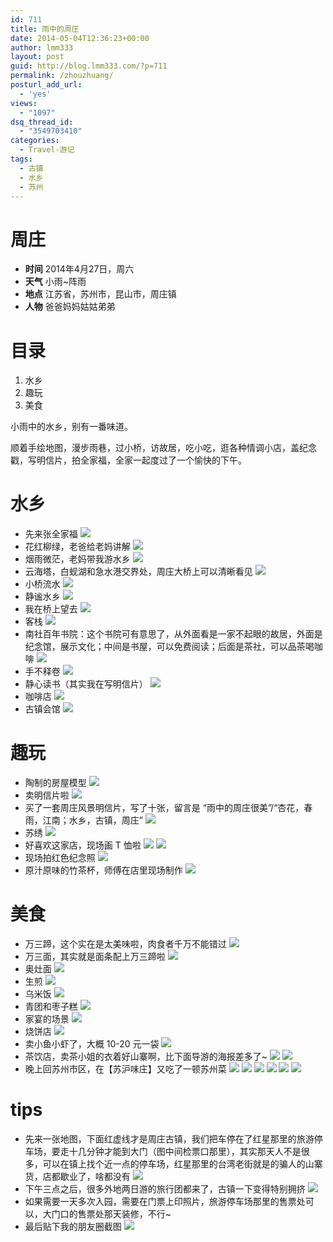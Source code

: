 ```yaml
---
id: 711
title: 雨中的周庄
date: 2014-05-04T12:36:23+00:00
author: lmm333
layout: post
guid: http://blog.lmm333.com/?p=711
permalink: /zhouzhuang/
posturl_add_url:
  - 'yes'
views:
  - "1097"
dsq_thread_id:
  - "3549703410"
categories:
  - Travel-游记
tags:
  - 古镇
  - 水乡
  - 苏州
---
```

# 周庄
- **时间** 2014年4月27日，周六
- **天气** 小雨~阵雨
- **地点** 江苏省，苏州市，昆山市，周庄镇
- **人物** 爸爸妈妈姑姑弟弟

# 目录
1. 水乡
2. 趣玩
3. 美食

小雨中的水乡，别有一番味道。

顺着手绘地图，漫步雨巷，过小桥，访故居，吃小吃，逛各种情调小店，盖纪念戳，写明信片，拍全家福，全家一起度过了一个愉快的下午。

# 水乡
- 先来张全家福
![](../images/2014-05-04-zhouzhuang_01.jpg)
- 花红柳绿，老爸给老妈讲解
![](../images/2014-05-04-zhouzhuang_02.jpg)
- 烟雨微茫，老妈带我游水乡
![](../images/2014-05-04-zhouzhuang_03.jpg)
- 云海塔，白蚬湖和急水港交界处，周庄大桥上可以清晰看见
![](../images/2014-05-04-zhouzhuang_04.jpg)
- 小桥流水
![](../images/2014-05-04-zhouzhuang_05.jpg)
- 静谧水乡
![](../images/2014-05-04-zhouzhuang_06.jpg)
- 我在桥上望去
![](../images/2014-05-04-zhouzhuang_07.jpg)
- 客栈
![](../images/2014-05-04-zhouzhuang_08.jpg)
- 南社百年书院：这个书院可有意思了，从外面看是一家不起眼的故居，外面是纪念馆，展示文化；中间是书屋，可以免费阅读；后面是茶社，可以品茶喝咖啡
![](../images/2014-05-04-zhouzhuang_09.jpg)
- 手不释卷
![](../images/2014-05-04-zhouzhuang_10.jpg)
- 静心读书（其实我在写明信片）
![](../images/2014-05-04-zhouzhuang_11.jpg)
- 咖啡店
![](../images/2014-05-04-zhouzhuang_12.jpg)
- 古镇会馆
![](../images/2014-05-04-zhouzhuang_13.jpg)

# 趣玩
- 陶制的房屋模型
![](../images/2014-05-04-zhouzhuang_14.jpg)
- 卖明信片啦
![](../images/2014-05-04-zhouzhuang_15.jpg)
- 买了一套周庄风景明信片，写了十张，留言是 “雨中的周庄很美”/“杏花，春雨，江南；水乡，古镇，周庄”
![](../images/2014-05-04-zhouzhuang_16.jpg)
- 苏绣
![](../images/2014-05-04-zhouzhuang_17.jpg)
- 好喜欢这家店，现场画 T 恤啦
![](../images/2014-05-04-zhouzhuang_18.jpg)
![](../images/2014-05-04-zhouzhuang_19.jpg)
- 现场拍红色纪念照
![](../images/2014-05-04-zhouzhuang_20.jpg)
- 原汁原味的竹茶杯，师傅在店里现场制作
![](../images/2014-05-04-zhouzhuang_21.jpg)

# 美食
- 万三蹄，这个实在是太美味啦，肉食者千万不能错过
![](../images/2014-05-04-zhouzhuang_22.jpg)
- 万三面，其实就是面条配上万三蹄啦
![](../images/2014-05-04-zhouzhuang_23.jpg)
- 奥灶面
![](../images/2014-05-04-zhouzhuang_24.jpg)
- 生煎
![](../images/2014-05-04-zhouzhuang_25.jpg)
- 乌米饭
![](../images/2014-05-04-zhouzhuang_26.jpg)
- 青团和枣子糕
![](../images/2014-05-04-zhouzhuang_27.jpg)
- 家宴的场景
![](../images/2014-05-04-zhouzhuang_28.jpg)
- 烧饼店
![](../images/2014-05-04-zhouzhuang_29.jpg)
- 卖小鱼小虾了，大概 10-20 元一袋
![](../images/2014-05-04-zhouzhuang_30.jpg)
- 茶饮店，卖茶小姐的衣着好山寨啊，比下面导游的海报差多了~
![](../images/2014-05-04-zhouzhuang_31.jpg)
![](../images/2014-05-04-zhouzhuang_32.jpg)
- 晚上回苏州市区，在【苏沪味庄】又吃了一顿苏州菜
![](../images/2014-05-04-zhouzhuang_33.jpg)
![](../images/2014-05-04-zhouzhuang_34.jpg)
![](../images/2014-05-04-zhouzhuang_35.jpg)
![](../images/2014-05-04-zhouzhuang_36.jpg)
![](../images/2014-05-04-zhouzhuang_37.jpg)
![](../images/2014-05-04-zhouzhuang_38.jpg)

# tips
- 先来一张地图，下面红虚线才是周庄古镇，我们把车停在了红星那里的旅游停车场，要走十几分钟才能到大门（图中间检票口那里），其实那天人不是很多，可以在镇上找个近一点的停车场，红星那里的台湾老街就是的骗人的山寨货，店都歇业了，啥都没有
![](../images/2014-05-04-zhouzhuang_39.jpg)
- 下午三点之后，很多外地两日游的旅行团都来了，古镇一下变得特别拥挤
![](../images/2014-05-04-zhouzhuang_40.jpg)
- 如果需要一天多次入园，需要在门票上印照片，旅游停车场那里的售票处可以，大门口的售票处那天装修，不行~
- 最后贴下我的朋友圈截图
![](../images/2014-05-04-zhouzhuang_41.jpg)